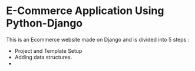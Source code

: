 # E-Commerce Application Using Python-Django

This is an Ecommerce website made on Django and is divided into 5 steps :
- Project and Template Setup
- Adding data structures.
- 
